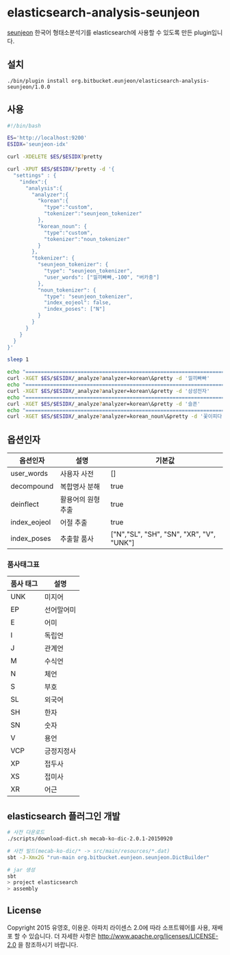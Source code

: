 # elasticsearch-analysis-seunjeon
[seunjeon](https://bitbucket.org/eunjeon/seunjeon) 한국어 형태소분석기를 elasticsearch에 사용할 수 있도록 만든 plugin입니다.

## 설치
```
./bin/plugin install org.bitbucket.eunjeon/elasticsearch-analysis-seunjeon/1.0.0
```

## 사용
```bash
#!/bin/bash

ES='http://localhost:9200'
ESIDX='seunjeon-idx'

curl -XDELETE $ES/$ESIDX?pretty

curl -XPUT $ES/$ESIDX/?pretty -d '{
  "settings" : {
    "index":{
      "analysis":{
        "analyzer":{
          "korean":{
            "type":"custom",
            "tokenizer":"seunjeon_tokenizer"
          },
          "korean_noun": {
            "type":"custom",
            "tokenizer":"noun_tokenizer"
          }
        },
        "tokenizer": {
          "seunjeon_tokenizer": {
            "type": "seunjeon_tokenizer",
            "user_words": ["낄끼빠빠,-100", "버카충"]
          },
          "noun_tokenizer": {
            "type": "seunjeon_tokenizer",
            "index_eojeol": false,
            "index_poses": ["N"]
          }
        }
      }
    }
  }
}'

sleep 1

echo "========================================================================"
curl -XGET $ES/$ESIDX/_analyze?analyzer=korean\&pretty -d '낄끼빠빠'
echo "========================================================================"
curl -XGET $ES/$ESIDX/_analyze?analyzer=korean\&pretty -d '삼성전자'
echo "========================================================================"
curl -XGET $ES/$ESIDX/_analyze?analyzer=korean\&pretty -d '슬픈'
echo "========================================================================"
curl -XGET $ES/$ESIDX/_analyze?analyzer=korean_noun\&pretty -d '꽃이피다'

```

## 옵션인자
| 옵션인자      | 설명               | 기본값 |
| ------------- | -----              | ---- |
| user_words    | 사용자 사전        | []     |
| decompound    | 복합명사 분해      | true |
| deinflect     | 활용어의 원형 추출 | true |
| index_eojeol  | 어절 추출     | true |
| index_poses   | 추출할 품사        | ["N","SL", "SH", "SN", "XR", "V", "UNK"] |

### 품사태그표
| 품사 태그 | 설명 |
| --- | --- |
| UNK | 미지어 |
| EP  | 선어말어미 |
| E   | 어미 |
| I   | 독립언 |
| J   | 관계언 |
| M   | 수식언 |
| N   | 체언 |
| S   | 부호 |
| SL  | 외국어 |
| SH  | 한자 |
| SN  | 숫자 |
| V   | 용언 |
| VCP | 긍정지정사 |
| XP  | 접두사 |
| XS  | 접미사 |
| XR  | 어근 |


## elasticsearch 플러그인 개발
```bash
# 사전 다운로드
./scripts/download-dict.sh mecab-ko-dic-2.0.1-20150920

# 사전 빌드(mecab-ko-dic/* -> src/main/resources/*.dat)
sbt -J-Xmx2G "run-main org.bitbucket.eunjeon.seunjeon.DictBuilder"

# jar 생성
sbt
> project elasticsearch
> assembly
```
## License
Copyright 2015 유영호, 이용운. 아파치 라이센스 2.0에 따라 소프트웨어를 사용, 재배포 할 수 있습니다. 더 자세한 사항은 http://www.apache.org/licenses/LICENSE-2.0 을 참조하시기 바랍니다.